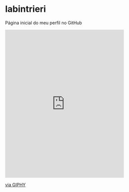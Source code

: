 # labintrieri
 Página inicial do meu perfil no GitHub
<iframe src="https://giphy.com/embed/3ndAvMC5LFPNMCzq7m" width="384" height="480" frameBorder="0" class="giphy-embed" allowFullScreen></iframe><p><a href="https://giphy.com/gifs/cute-aww-eyebleach-3ndAvMC5LFPNMCzq7m">via GIPHY</a></p>
